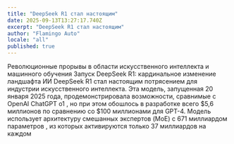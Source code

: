 ```yaml
---
title: "DeepSeek R1 стал настоящим"
date: 2025-09-13T13:27:17.740Z
excerpt: "DeepSeek R1 стал настоящим"
author: "Flamingo Auto"
locale: "all"
published: true
---
```


Революционные прорывы в области искусственного интеллекта и машинного обучения
Запуск DeepSeek R1: кардинальное изменение ландшафта ИИ
DeepSeek R1 стал настоящим потрясением для индустрии искусственного интеллекта. Эта модель, запущенная 20 января 2025 года, продемонстрировала возможности, сравнимые с OpenAI ChatGPT o1 , но при этом обошлось в разработке всего $5,6 миллионов по сравнению со $100 миллионами для GPT-4. Модель использует архитектуру смешанных экспертов (MoE) с 671 миллиардом параметров , из которых активируются только 37 миллиардов на каждом